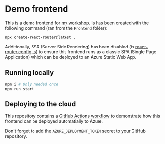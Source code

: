 # Demo frontend

This is a demo frontend for [my workshop](https://h3x4d3c1m4l.github.io/cicd-with-github-workshop-slides/). Is has been created with the following command (ran from the `Frontend` folder):

```bash
npx create-react-router@latest .
```

Additionally, SSR (Server Side Rendering) has been disabled (in [react-router.config.ts](./react-router.config.ts)) to ensure this frontend runs as a classic SPA (Single Page Application) which can be deployed to an Azure Static Web App.

## Running locally

```bash
npm i # Only needed once
npm run start
```

## Deploying to the cloud

This repository contains a [GitHub Actions workflow](../.github/workflows/deploy-to-azure.yml) to demonstrate how this frontend can be deployed automatially to Azure.

Don't forget to add the `AZURE_DEPLOYMENT_TOKEN` secret to your GitHub repository.
